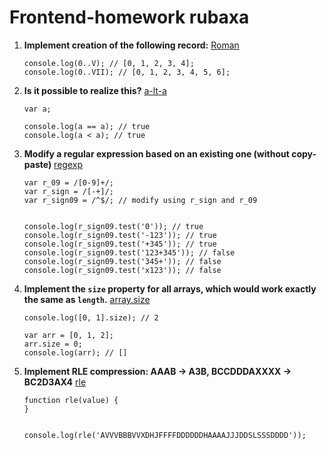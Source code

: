 # Frontend-homework rubaxa
1. __Implement creation of the following record:__ [Roman](https://github.com/Gokert/Frontend-homework-rubaxa/blob/main/tasks/romanNums.js)


    ```
    console.log(0..V); // [0, 1, 2, 3, 4];
    console.log(0..VII); // [0, 1, 2, 3, 4, 5, 6];
    ```

2. __Is it possible to realize this?__ [a-lt-a](https://github.com/Gokert/Frontend-homework-rubaxa/blob/main/tasks/a-lt-a.js)
    ```
    var a;

    console.log(a == a); // true
    console.log(a < a); // true
    ```

3. __Modify a regular expression based on an existing one (without copy-paste)__ [regexp](https://github.com/Gokert/Frontend-homework-rubaxa/blob/main/tasks/regexp.js)
    ```
    var r_09 = /[0-9]+/;
    var r_sign = /[-+]/;
    var r_sign09 = /^$/; // modify using r_sign and r_09


    console.log(r_sign09.test('0')); // true
    console.log(r_sign09.test('-123')); // true
    console.log(r_sign09.test('+345')); // true
    console.log(r_sign09.test('123+345')); // false
    console.log(r_sign09.test('345+')); // false
    console.log(r_sign09.test('x123')); // false
    ```
    
4. __Implement the `size` property for all arrays, which would work exactly the same as `length`.__ [array.size](https://github.com/Gokert/Frontend-homework-rubaxa/blob/main/tasks/array.size.js)
    ```
    console.log([0, 1].size); // 2

    var arr = [0, 1, 2];
    arr.size = 0;
    console.log(arr); // []
    ```

5. __Implement RLE compression: AAAB -> A3B, BCCDDDAXXXX -> BC2D3AX4__ [rle](https://github.com/Gokert/Frontend-homework-rubaxa/blob/main/tasks/rle.js)
    ```
    function rle(value) {
    }


    console.log(rle('AVVVBBBVVXDHJFFFFDDDDDDHAAAAJJJDDSLSSSDDDD'));
    ```
    